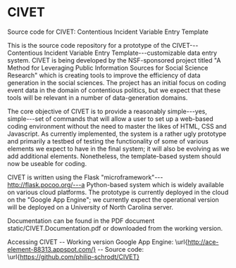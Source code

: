 # CIVET
Source code for CIVET: Contentious Incident Variable Entry Template

This is the source code repository for a prototype of the CIVET---Contentious Incident Variable Entry Template---customizable data entry system. CIVET  is being developed by the NSF-sponsored project titled "A Method for Leveraging Public Information Sources for Social Science Research" which is creating tools to improve the efficiency of data generation in the social sciences. The project has an initial focus on coding event data in the domain of contentious politics, but we expect that these tools will be relevant in a number of data-generation domains.

The core objective of CIVET  is to provide a reasonably simple---yes, simple---set of commands that will allow a user to set up a web-based coding environment without the need to master the likes of HTML, CSS and Javascript. As currently implemented, the system is  a rather ugly prototype and primarily a testbed of testing the functionality of some of various elements we expect to have in the final system; it will also be evolving as we add additional elements. Nonetheless, the template-based system should now be useable for coding.

CIVET is written using the Flask "microframework"---http://flask.pocoo.org/---a Python-based system which is widely available on various cloud platforms. The prototype is currently deployed in the cloud on the "Google App Engine"; we currently expect the operational version will be deployed on a University of North Carolina server.

Documentation can be found in the PDF document static/CIVET.Documentation.pdf or downloaded from the working version.

Accessing CIVET
 -- Working version Google App Engine:  \url{http://ace-element-88313.appspot.com/}
 -- Source code:  \url{https://github.com/philip-schrodt/CIVET}



